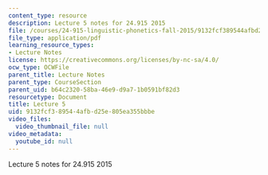 ```yaml
---
content_type: resource
description: Lecture 5 notes for 24.915 2015
file: /courses/24-915-linguistic-phonetics-fall-2015/9132fcf389544afbd25e805ea355bbbe_MIT24_915F15_lec5.pdf
file_type: application/pdf
learning_resource_types:
- Lecture Notes
license: https://creativecommons.org/licenses/by-nc-sa/4.0/
ocw_type: OCWFile
parent_title: Lecture Notes
parent_type: CourseSection
parent_uid: b64c2320-58ba-46e9-d9a7-1b0591bf82d3
resourcetype: Document
title: Lecture 5
uid: 9132fcf3-8954-4afb-d25e-805ea355bbbe
video_files:
  video_thumbnail_file: null
video_metadata:
  youtube_id: null
---
```

Lecture 5 notes for 24.915 2015